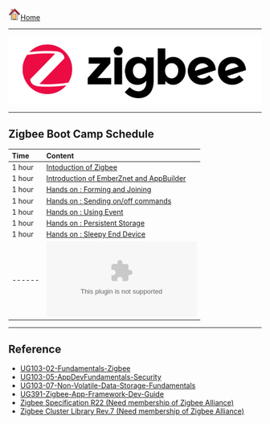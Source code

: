![](images/home.png)[Home](Home)
********
![zigbee](images/zigbee.png)
********
  


## Zigbee Boot Camp Schedule
| Time | Content |  
|:---- |:----|    
| 1 hour | [Intoduction of Zigbee](./Zigbee%20Basic.ppt) |
| 1 hour | [Introduction of EmberZnet and AppBuilder](EmberZnet%20and@20WSTK.pptx) |
| 1 hour | [Hands on : Forming and Joining](Zigbee-Hands-on-Forming-and-Joining) |
| 1 hour | [Hands on : Sending on/off commands](Zigbee-Hands-on-Sending-OnOff-Commands) |
| 1 hour | [Hands on : Using Event](Zigbee-Hands-on-Using-Event) |
| 1 hour | [Hands on : Persistent Storage](Zigbee-Hands-on-Non-volatile-Data-Storage) |
| 1 hour | [Hands on : Sleepy End Device](Zigbee-Hands-on-Sleepy-End-Device) |
| ------ | ![Silicon Labs ZigBee Onboarding Roadmap][Zigbee Onboarding Roadmap] |
*************
  

## Reference
- [UG103-02-Fundamentals-Zigbee](https://www.silabs.com/documents/public/user-guides/ug103-02-fundamentals-zigbee.pdf)
- [UG103-05-AppDevFundamentals-Security](https://www.silabs.com/documents/public/user-guides/ug103-05-fundamentals-security.pdf)
- [UG103-07-Non-Volatile-Data-Storage-Fundamentals](https://www.silabs.com/documents/public/user-guides/ug103-07-non-volatile-data-storage-fundamentals.pdf)
- [UG391-Zigbee-App-Framework-Dev-Guide](https://www.silabs.com/documents/public/user-guides/ug391-zigbee-app-framework-dev-guide.pdf)
- [Zigbee Specification R22 (Need membership of Zigbee Alliance)](https://zigbee.org/)
- [Zigbee Cluster Library Rev.7 (Need membership of Zigbee Alliance)](https://zigbee.org/)


[Zigbee Onboarding Roadmap]: https://github.com/MarkDing/IoT-Developer-Boot-Camp.wiki/blob/master/zigbee/Zigbee%20Basic.pptx
